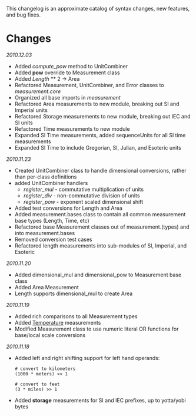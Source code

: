 This changelog is an approximate catalog of syntax changes, new features, and bug fixes.

Changes
=======
_2010.12.03_
*	Added _compute_pow_ method to UnitCombiner
*	Added __pow__ override to Measurement class
*	Added _Length_ ** 2 -> Area
*	Refactored Measurement, UnitCombiner, and Error classes to _measurement.core_
*	Organized all base imports in _measurement_
*	Refactored Area measurements to new module, breaking out SI and Imperial units
*	Refactored Storage measurements to new module, breaking out IEC and SI units
*	Refactored Time measurements to new module
*	Expanded SI Time measurements, added sequenceUnits for all SI time measurements
*	Expanded SI Time to include Gregorian, SI, Julian, and Esoteric units

_2010.11.23_
*	Created UnitCombiner class to handle dimensional conversions, rather than per-class definitions
*	added UnitCombiner handlers
	*	_register_mul_	-	commutative multiplication of units
	*	_register_div_	-	non-commutative division of units
	*	_register_pow_	-	exponent scaled dimensional shift
*	Added test conversions for Length and Area
*	Added measurement.bases class to contain all common measurement base types (Length, Time, etc)
*	Refactored base Measurement classes out of measurement.(types) and into measurement.bases
*	Removed conversion test cases
*	Refactored length measurements into sub-modules of SI, Imperial, and Esoteric

_2010.11.20_
*	Added dimensional_mul and dimensional_pow to Measurement base class
*	Added Area Measurement
*	Length supports dimensional_mul to create Area

_2010.11.19_

*	Added rich comparisons to all Measurement types
*	Added [Temperature](http://en.wikipedia.org/wiki/Temperature) measurements
*	Modified Measurement class to use numeric literal OR functions for base/local scale conversions

_2010.11.18_
	
*	Added left and right shifting support for left hand operands:
	
		# convert to kilometers
		(1000 * meters) << 1
		
		# convert to feet
		(3 * miles) >> 1

*	Added __storage__ measurements for SI and IEC prefixes, up to yotta/yobi bytes